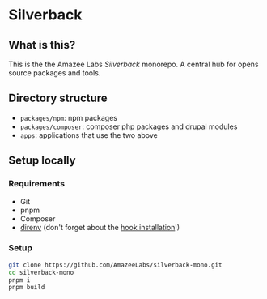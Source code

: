 # Silverback

## What is this?

This is the the Amazee Labs _Silverback_ monorepo. A central hub for opens source packages and tools.

## Directory structure

- `packages/npm`: npm packages
- `packages/composer`: composer php packages and drupal modules
- `apps`: applications that use the two above

## Setup locally

### Requirements

- Git
- pnpm
- Composer
- [direnv](https://direnv.net/docs/installation.html) (don't forget about the [hook installation](https://direnv.net/docs/hook.html)!)

### Setup

```sh
git clone https://github.com/AmazeeLabs/silverback-mono.git
cd silverback-mono
pnpm i
pnpm build
```

